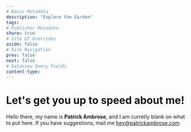 ```yaml
---
# Basic Metadata
description: "Explore the Garden"
tags: 
# Publisher Metadata
share: true
# Site UI Overrides
aside: false
# Site Navigation
prev: false
next: false
# Dataview Query Fields
content-type: 
---
```

# Let's get you up to speed about me!

Hello there, my name is **Patrick Ambrose**, and I am curretly blank on what to put here. If you have suggestions, mail me [hey@patrickambrose.com](mailto:hey@patrickambrose.com)

